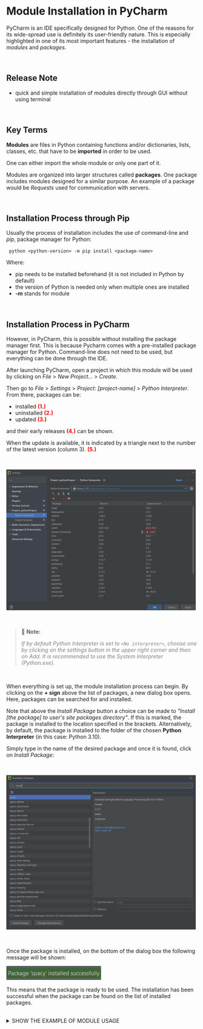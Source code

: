 # Module Installation in PyCharm

PyCharm is an IDE specifically designed for Python. One of the reasons for its wide-spread use is definitely its user-friendly nature. This is especially highlighted in one of its most important features - the installation of *modules* and *packages*.

<br>

## Release Note

* quick and simple installation of modules directly through GUI without using terminal

<br>

## Key Terms

**Modules** are files in Python containing functions and/or dictionaries, lists, classes, etc. that have to be **imported** in order to be used. 

One can either import the whole module or only one part of it.

Modules are organized into larger structures called **packages**. One package includes modules designed for a similar purpose. An example of a package would be *Requests* used for communication with servers.

<br>

## Installation Process through Pip

Usually the process of installation includes the use of command-line and *pip*, package manager for Python:
<br>

```
 python <python-version> -m pip install <package-name>
```

Where:
* pip needs to be installed beforehand (it is not included in Python by default)
* the version of Python is needed only when multiple ones are installed
* **-m** stands for module

<br>

## Installation Process in PyCharm

However, in PyCharm, this is possible without installing the package manager first. This is because Pycharm comes with a pre-installed package manager for Python. Command-line does not need to be used, but everything can be done through the IDE.

After launching PyCharm, open a project in which this module will be used by clicking on *File* > *New Project...* > *Create*. 

Then go to *File* > *Settings* > *Project: \[project-name\]* > *Python Interpreter*. From there, packages can be:

* installed <span style="color:red">**(1.)**</span>
* uninstalled <span style="color:red">**(2.)**</span>
* updated <span style="color:red">**(3.)**</span>

and their early releases <span style="color:red">**(4.)**</span> can be shown.

When the update is available, it is indicated by a triangle next to the number of the latest version (column 3). <span style="color:red">**(5.)**</span>

<br>

![Package Manager](https://github.com/thlupic2703/task/blob/master/module_manager.PNG?raw=true)

<br>

> :pushpin: **Note:**
>
><span style="color:grey">*If by default Python Interpreter is set to `<No interpreter>`, choose one by clicking on the settings button in the upper right corner and then on *Add*. It is recommended to use the System Interpreter (Python.exe).*</span>

<br>

When everything is set up, the module installation process can begin. By clicking on the **+ sign** above the list of packages, a new dialog box opens. Here, packages can be searched for and installed. 

Note that above the *Install Package* button a choice can be made to *"Install [the package] to user's site packages directory"*. If this is marked, the package is installed to the location specified in the brackets. Alternatively, by default, the package is installed to the folder of the chosen **Python Interpreter** (in this case: Python 3.10).

Simply type in the name of the desired package and once it is found, click on *Install Package*:

<br>

![Installing a New Package](https://github.com/thlupic2703/task/blob/master/spacy.PNG?raw=true)

<br>

Once the package is installed, on the bottom of the dialog box the following message will be shown:
<br>

![Successful Installation](https://github.com/thlupic2703/task/blob/master/success.PNG?raw=true)
<br>

This means that the package is ready to be used. The installation has been successful when the package can be found on the list of installed packages.

<br>

<details>
  <summary markdown="span">SHOW THE EXAMPLE OF MODULE USAGE</summary>

When installing, for example, Spacy, as in the picture above, the English dictionary (en_core_web_sm) needs to be installed separately. This is done by writing and running the following code:
<br>

```python
import spacy
spacy.cli.download("en_core_web_sm")
```
<br>

Once everything is installed with no error messages popping up, the module and its dictionary can successfuly be used for natural language processing in Python:
<br>

```python
import spacy
nlp = spacy.load("en_core_web_sm")

doc = nlp("In 2020, Apple made a profit of $10 million dollars in the U.S. only.")

for token in doc:
    print(token.text, token.pos_, token.dep_)
```
</details>